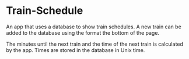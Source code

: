 # Train-Schedule
An app that uses a database to show train schedules. A new train can be added to the database using the format the bottom of the page. 

The minutes until the next train and the time of the next train is calculated by the app. Times are stored in the database in Unix time.
